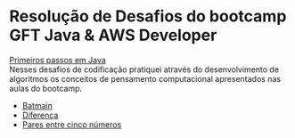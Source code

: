 # Resolução de Desafios do bootcamp GFT Java & AWS Developer

<a href="https://github.com/devlaurindo/desafio-dio-gft/tree/main/Primeiros%20passos%20em%20Java">Primeiros passos em Java</a> </br>
Nesses desafios de codificação pratiquei através do desenvolvimento de algoritmos os conceitos de pensamento computacional apresentados nas aulas do bootcamp.

* <a href="https://github.com/devlaurindo/desafio-dio-gft/blob/main/Primeiros%20passos%20em%20Java/batmain.java">Batmain</a>
* <a href="https://github.com/devlaurindo/desafio-dio-gft/blob/main/Primeiros%20passos%20em%20Java/diferenca.java">Diferença</a>
* <a href="https://github.com/devlaurindo/desafio-dio-gft/blob/main/Primeiros%20passos%20em%20Java/pares-entre-cinco-numeros.java">Pares entre cinco números</a>
